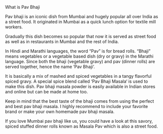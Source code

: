 
   What is Pav Bhaji

Pav bhaji is an iconic dish from Mumbai and hugely popular all over India as a street food. It originated in Mumbai as a quick lunch option for textile mill workers.

Gradually this dish becomes so popular that now it is served as street food as well as in restaurants in Mumbai and the rest of India.

In Hindi and Marathi languages, the word “Pav” is for bread rolls. “Bhaji” means vegetables or a vegetable based dish (dry or gravy) in the Marathi language. Since both the bhaji (vegetable gravy) and pav (dinner rolls) are served together, hence the name ‘Pav Bhaji‘.

It is basically a mix of mashed and spiced vegetables in a tangy flavorful spiced gravy. A special spice blend called ‘Pav Bhaji Masala‘ is used to make this dish. Pav bhaji masala powder is easily available in Indian stores and online but can be made at home too.

Keep in mind that the best taste of the bhaji comes from using the perfect and best pav bhaji masala. I highly recommend to include your favorite brand or make your own homemade pav bhaji masala.

If you love Mumbai pav bhaji like us, you could have a look at this savory, spiced stuffed dinner rolls known as Masala Pav which is also a street food.